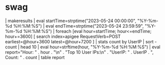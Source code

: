 # swag



| makeresults 
| eval startTime=strptime("2023-05-24 00:00:00", "%Y-%m-%d %H:%M:%S")
| eval endTime=strptime("2023-05-24 23:59:59", "%Y-%m-%d %H:%M:%S")
| foreach [eval hour=startTime; hour<=endTime; hour+=3600] 
    [ search index=apigee RequestVerb=POST earliest=@hour+3600 latest=@hour+7200 ]
    | stats count by UserIP 
    | sort -count 
    | head 10
    | eval hour=strftime(hour, "%Y-%m-%d %H:%M:%S")
    | eval report="Hour: " . hour . "\n" . "Top 10 User IPs:\n" . "UserIP: " . UserIP . ", Count: " . count
    | table report
